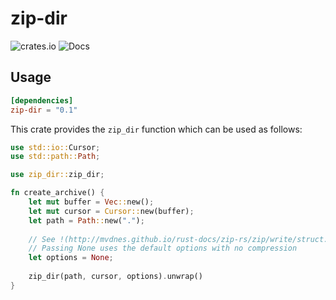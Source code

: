 # zip-dir

![crates.io](https://img.shields.io/crates/v/zip-dir.svg)
![Docs](https://docs.rs/mio/badge.svg)

Usage
-----

```toml
[dependencies]
zip-dir = "0.1"
```

This crate provides the `zip_dir` function which can be used as follows:

```rust
use std::io::Cursor;
use std::path::Path;

use zip_dir::zip_dir;

fn create_archive() {
    let mut buffer = Vec::new();
    let mut cursor = Cursor::new(buffer);
    let path = Path::new(".");
    
    // See !(http://mvdnes.github.io/rust-docs/zip-rs/zip/write/struct.FileOptions.html) for options
    // Passing None uses the default options with no compression
    let options = None;
    
    zip_dir(path, cursor, options).unwrap()
}
```
